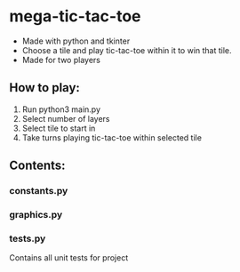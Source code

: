 # mega-tic-tac-toe
- Made with python and tkinter
- Choose a tile and play tic-tac-toe within it to win that tile.
- Made for two players

## How to play:
1. Run python3 main.py
2. Select number of layers
3. Select tile to start in
4. Take turns playing tic-tac-toe within selected tile

## Contents:
### constants.py

### graphics.py

### tests.py
Contains all unit tests for project
